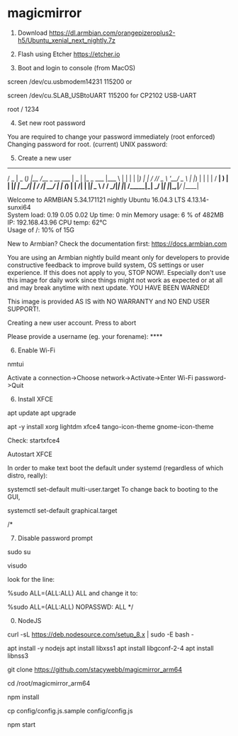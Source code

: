 # magicmirror

1. Download
https://dl.armbian.com/orangepizeroplus2-h5/Ubuntu_xenial_next_nightly.7z

2. Flash using Etcher
https://etcher.io

3. Boot and login to console (from MacOS)

screen /dev/cu.usbmodem14231 115200
or

screen /dev/cu.SLAB_USBtoUART 115200 
for CP2102 USB-UART 

root / 1234

4. Set new root password

You are required to change your password immediately (root enforced)
Changing password for root.
(current) UNIX password:

5. Create a new user

  ___  ____  _   _____                ____  _             ____  
 / _ \|  _ \(_) |__  /___ _ __ ___   |  _ \| |_   _ ___  |___ \ 
| | | | |_) | |   / // _ \ '__/ _ \  | |_) | | | | / __|   __) |
| |_| |  __/| |  / /|  __/ | | (_) | |  __/| | |_| \__ \  / __/ 
 \___/|_|   |_| /____\___|_|  \___/  |_|   |_|\__,_|___/ |_____|
                                                                

Welcome to ARMBIAN 5.34.171121 nightly Ubuntu 16.04.3 LTS 4.13.14-sunxi64   
System load:   0.19 0.05 0.02   Up time:       0 min
Memory usage:  6 % of 482MB     IP:            192.168.43.96
CPU temp:      62°C             
Usage of /:    10% of 15G    

New to Armbian? Check the documentation first: https://docs.armbian.com


You are using an Armbian nightly build meant only for developers to provide
constructive feedback to improve build system, OS settings or user experience.
If this does not apply to you, STOP NOW!. Especially don't use this image for
daily work since things might not work as expected or at all and may break
anytime with next update. YOU HAVE BEEN WARNED!

This image is provided AS IS with NO WARRANTY and NO END USER SUPPORT!.

Creating a new user account. Press <Ctrl-C> to abort

Please provide a username (eg. your forename): ****

6. Enable Wi-Fi

nmtui

Activate a connection->Choose network->Activate->Enter Wi-Fi password->Quit

6. Install XFCE

apt update
apt upgrade

apt -y install xorg lightdm xfce4 tango-icon-theme gnome-icon-theme

Check: startxfce4

Autostart XFCE

In order to make text boot the default under systemd (regardless of which distro, really):

systemctl set-default multi-user.target
To change back to booting to the GUI,

systemctl set-default graphical.target

/*

7. Disable password prompt

sudo su

visudo

look for the line:

%sudo    ALL=(ALL:ALL) ALL
and change it to:

%sudo    ALL=(ALL:ALL) NOPASSWD: ALL
*/


0. NodeJS

curl -sL https://deb.nodesource.com/setup_8.x | sudo -E bash -

apt install -y nodejs
apt install libxss1
apt install libgconf-2-4
apt install libnss3

git clone https://github.com/stacywebb/magicmirror_arm64

cd /root/magicmirror_arm64

npm install

cp config/config.js.sample config/config.js

npm start
